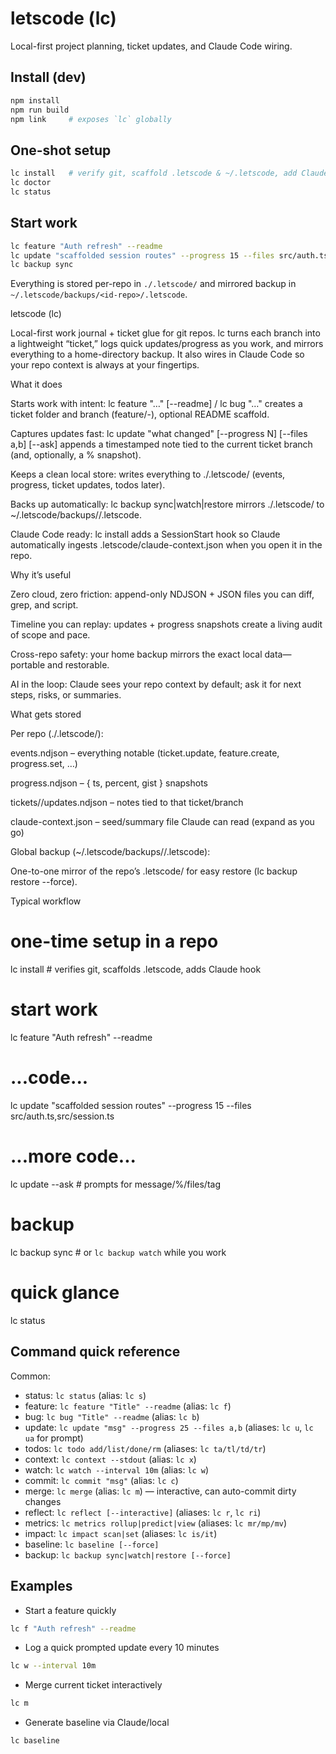 # letscode (lc)

Local-first project planning, ticket updates, and Claude Code wiring.

## Install (dev)
```bash
npm install
npm run build
npm link     # exposes `lc` globally
```

## One-shot setup
```bash
lc install   # verify git, scaffold .letscode & ~/.letscode, add Claude hook
lc doctor
lc status
```

## Start work
```bash
lc feature "Auth refresh" --readme
lc update "scaffolded session routes" --progress 15 --files src/auth.ts,src/session.ts
lc backup sync
```

Everything is stored per-repo in `./.letscode/` and mirrored backup in `~/.letscode/backups/<id-repo>/.letscode`.


letscode (lc)

Local-first work journal + ticket glue for git repos.
lc turns each branch into a lightweight “ticket,” logs quick updates/progress as you work, and mirrors everything to a home-directory backup. It also wires in Claude Code so your repo context is always at your fingertips.

What it does

Starts work with intent: lc feature "…" [--readme] / lc bug "…" creates a ticket folder and branch (feature/<idx>-<slug>), optional README scaffold.

Captures updates fast: lc update "what changed" [--progress N] [--files a,b] [--ask] appends a timestamped note tied to the current ticket branch (and, optionally, a % snapshot).

Keeps a clean local store: writes everything to ./.letscode/ (events, progress, ticket updates, todos later).

Backs up automatically: lc backup sync|watch|restore mirrors ./.letscode/ to ~/.letscode/backups/<id-repo>/.letscode.

Claude Code ready: lc install adds a SessionStart hook so Claude automatically ingests .letscode/claude-context.json when you open it in the repo.

Why it’s useful

Zero cloud, zero friction: append-only NDJSON + JSON files you can diff, grep, and script.

Timeline you can replay: updates + progress snapshots create a living audit of scope and pace.

Cross-repo safety: your home backup mirrors the exact local data—portable and restorable.

AI in the loop: Claude sees your repo context by default; ask it for next steps, risks, or summaries.

What gets stored

Per repo (./.letscode/):

events.ndjson – everything notable (ticket.update, feature.create, progress.set, …)

progress.ndjson – { ts, percent, gist } snapshots

tickets/<kind-idx-slug>/updates.ndjson – notes tied to that ticket/branch

claude-context.json – seed/summary file Claude can read (expand as you go)

Global backup (~/.letscode/backups/<id-repo>/.letscode):

One-to-one mirror of the repo’s .letscode/ for easy restore (lc backup restore --force).

Typical workflow

# one-time setup in a repo
lc install        # verifies git, scaffolds .letscode, adds Claude hook

# start work
lc feature "Auth refresh" --readme
# ...code...
lc update "scaffolded session routes" --progress 15 --files src/auth.ts,src/session.ts
# ...more code...
lc update --ask   # prompts for message/%/files/tag

# backup
lc backup sync    # or `lc backup watch` while you work

# quick glance
lc status

## Command quick reference

Common:
- status: `lc status` (alias: `lc s`)
- feature: `lc feature "Title" --readme` (alias: `lc f`)
- bug: `lc bug "Title" --readme` (alias: `lc b`)
- update: `lc update "msg" --progress 25 --files a,b` (aliases: `lc u`, `lc ua` for prompt)
- todos: `lc todo add/list/done/rm` (aliases: `lc ta/tl/td/tr`)
- context: `lc context --stdout` (alias: `lc x`)
- watch: `lc watch --interval 10m` (alias: `lc w`)
- commit: `lc commit "msg"` (alias: `lc c`)
- merge: `lc merge` (alias: `lc m`) — interactive, can auto-commit dirty changes
- reflect: `lc reflect [--interactive]` (aliases: `lc r`, `lc ri`)
- metrics: `lc metrics rollup|predict|view` (aliases: `lc mr/mp/mv`)
- impact: `lc impact scan|set` (aliases: `lc is/it`)
- baseline: `lc baseline [--force]`
- backup: `lc backup sync|watch|restore [--force]`

## Examples

- Start a feature quickly
```bash
lc f "Auth refresh" --readme
```

- Log a quick prompted update every 10 minutes
```bash
lc w --interval 10m
```

- Merge current ticket interactively
```bash
lc m
```

- Generate baseline via Claude/local
```bash
lc baseline
```
